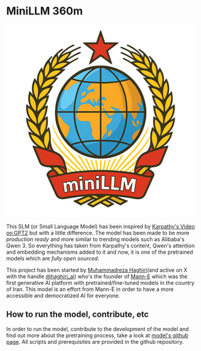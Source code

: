 # MiniLLM 360m

<p align="center">
    <img src="https://github.com/prp-e/minillm/raw/main/logo.png" width="512px" height="512px">
</p>

This SLM (or Small Language Model) has been inspired by [Karpathy's Video on GPT2](https://www.youtube.com/watch?v=kCc8FmEb1nY) but with a little difference. The model has been made to be more _production ready_ and more similar to trending models such as Alibaba's Qwen 3. So everything has taken from Karpathy's content, Qwen's attention and embedding mechanisms added to it and now, it is one of the pretrained models which are _fully open sourced_. 

This project has been started by [Muhammadreza Haghiri](https://haghiri75.com/en)(and active on X with the handle [@haghiri_ai](https://x.com/haghiri_ai)) who's the founder of [Mann-E](https://mann-e.com) which was the first generative AI platform with pretrained/fine-tuned models in the country of Iran. This model is an effort from Mann-E in order to have a more accessible and democratized AI for everyone. 

## How to run the model, contribute, etc

In order to run the model, contribute to the development of the model and find out more about the pretraining process, take a look at [model's github page](https://github.com/prp-e/minillm). All scripts and prerequisites are provided in the github repository.